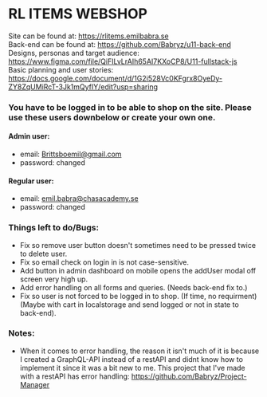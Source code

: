 # RL ITEMS WEBSHOP

Site can be found at: https://rlitems.emilbabra.se  
Back-end can be found at: https://github.com/Babryz/u11-back-end  
Designs, personas and target audience: https://www.figma.com/file/QiFILvLrAIh65AI7KXoCP8/U11-fullstack-js  
Basic planning and user stories: https://docs.google.com/document/d/1G2i528Vc0KFgrx8OyeDy-ZY8ZqUMiRcT-3Jk1mQyfIY/edit?usp=sharing

### You have to be logged in to be able to shop on the site. Please use these users downbelow or create your own one.

#### Admin user:

- email: Brittsboemil@gmail.com
- password: changed

#### Regular user:

- email: emil.babra@chasacademy.se
- password: changed

### Things left to do/Bugs:

- Fix so remove user button doesn't sometimes need to be pressed twice to delete user.
- Fix so email check on login in is not case-sensitive.
- Add button in admin dashboard on mobile opens the addUser modal off screen very high up.
- Add error handling on all forms and queries. (Needs back-end fix to.)
- Fix so user is not forced to be logged in to shop. (If time, no requirment)(Maybe with cart in localstorage and send logged or not in state to back-end).

### Notes:

- When it comes to error handling, the reason it isn't much of it is because I created a GraphQL-API instead of a restAPI and didnt know how to implement it since it was a bit new to me. This project that I've made with a restAPI has error handling: https://github.com/Babryz/Project-Manager
